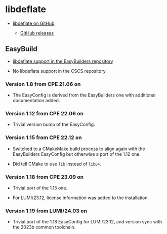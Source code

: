 # libdeflate

  * [libdeflate on GitHub](https://github.com/ebiggers/libdeflate)

      * [GitHub releases](https://github.com/ebiggers/libdeflate/releases)


## EasyBuild

  * [libdeflate support in the EasyBuilders repository](https://github.com/easybuilders/easybuild-easyconfigs/tree/develop/easybuild/easyconfigs/l/libdeflate)

  * No libdeflate support in the CSCS repository


### Version 1.8 from CPE 21.06 on

  * The EasyConfig is derived from the EasyBuilders one with additional documentation
    added.


### Version 1.12 from CPE 22.06 on

  * Trivial version bump of the EasyConfig.


### Version 1.15 from CPE 22.12 on

  * Switched to a CMakeMake build process to align again with the EasyBuilders EasyConfig 
    but otherwise a port of the 1.12 one.
    
  * Did tell CMake to use `lib` instead of `lib64`.


### Version 1.18 from CPE 23.09 on

  * Trivial port of the 1.15 one.
  
  * For LUMI/23.12, license information was added to the installation.

  
### Version 1.19 from LUMI/24.03 on

  * Trivial port of the 1.18 EasyConfig for LUMI/23.12, and version sync with the 
    2023b common toolchain.
